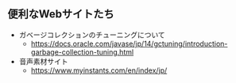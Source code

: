 ## 便利なWebサイトたち
* ガベージコレクションのチューニングについて
  * https://docs.oracle.com/javase/jp/14/gctuning/introduction-garbage-collection-tuning.html
* 音声素材サイト
  * https://www.myinstants.com/en/index/jp/